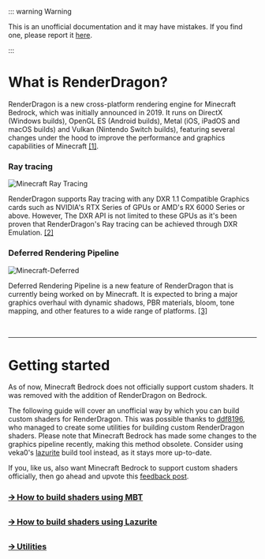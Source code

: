 ::: warning Warning

This is an unofficial documentation and it may have mistakes. 
If you find one, please report it [here](https://github.com/devendrn/renderdragon-shaders/issues). 

:::

# What is RenderDragon?

RenderDragon is a new cross-platform rendering engine for Minecraft Bedrock, which was initially announced in 2019. It runs on DirectX (Windows builds), OpenGL ES (Android builds), Metal (iOS, iPadOS and macOS builds) and Vulkan (Nintendo Switch builds), featuring several changes under the hood to improve the performance and graphics capabilities of Minecraft [[1]](https://www.minecraft.net/en-us/article/render-dragon-and-nvidia-ray-tracing). 

### Ray tracing

![Minecraft Ray Tracing](https://www.minecraft.net/content/dam/games/minecraft/screenshots/nvidia-rtx-beta-header4.jpg.transform/minecraft-image-medium/image.jpg)

RenderDragon supports Ray tracing with any DXR 1.1 Compatible Graphics cards such as NVIDIA's RTX Series of GPUs or AMD's RX 6000 Series or above. However, The DXR API is not limited to these GPUs as it's been proven that RenderDragon's Ray tracing can be achieved through DXR Emulation. [[2]](https://minecraft.fandom.com/wiki/RenderDragon)

### Deferred Rendering Pipeline

![Minecraft-Deferred](https://www.minecraft.net/content/dam/games/minecraft/key-art/Render_Dragon_Banner_1170x500.png.transform/minecraft-image-medium/image.png)

Deferred Rendering Pipeline is a new feature of RenderDragon that is currently being worked on by Minecraft.
It is expected to bring a major graphics overhaul with dynamic shadows, PBR materials, bloom, tone mapping, and other features to a wide range of platforms. [[3]](https://www.minecraft.net/en-us/creator/article/new-render-dragon-features-creators)

<br>

_ _ _

# Getting started

As of now, Minecraft Bedrock does not officially support custom shaders.
It was removed with the addition of RenderDragon on Bedrock.

The following guide will cover an unofficial way by which you can build custom shaders for RenderDragon. This was possible thanks to [ddf8196](https://github.com/ddf8196), who managed to create some utilities for building custom RenderDragon shaders. Please note that Minecraft Bedrock has made some changes to the graphics pipeline recently, making this method obsolete. Consider using veka0's [lazurite](https://github.com/veka0/lazurite/) build tool instead, as it stays more up-to-date. 

If you, like us, also want Minecraft Bedrock to support custom shaders officially, then go ahead and upvote this [feedback post](https://feedback.minecraft.net/hc/en-us/community/posts/360077420452-3rd-party-shader-support-for-render-dragon). 

### [🡪 How to build shaders using MBT](build)
### [🡪 How to build shaders using Lazurite](https://veka0.github.io/lazurite/guide/)
### [🡪 Utilities](utilities)
